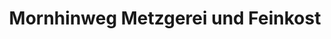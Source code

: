 ---
title: "Mornhinweg Metzgerei und Feinkost"
url: /sindelfingen/mornhinweg-metzgerei-und-feinkost/
shop: Metzgerei
---